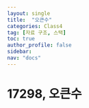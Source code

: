 ```yaml
---
layout: single
title:  "오큰수"
categories: Class4
tag: [자료 구조, 스택]
toc: true
author_profile: false
sidebar: 
nav: "docs"
---
```


# 17298, 오큰수
